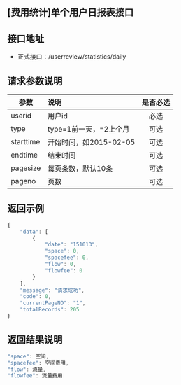 [费用统计]单个用户日报表接口
----------

接口地址
----------
  * 正式接口：/userreview/statistics/daily

请求参数说明
----------
|  参数         |说明          |是否必选|
| ------------- |:-------------|:-----:|
| userid         | 用户id |必选|
| type      | type=1前一天，=2上个月 |可选    |
| starttime      | 开始时间，如2015-02-05           |可选    |
| endtime      | 结束时间 |可选    |
| pagesize      | 每页条数，默认10条 |可选    |
| pageno      | 页数 |可选    |

返回示例
----------
```javascript
{
    "data": [
        {
            "date": "151013",
            "space": 0,
            "spacefee": 0,
            "flow": 0,
            "flowfee": 0
        }
    ],
    "message": "请求成功",
    "code": 0,
    "currentPageNO": "1",
    "totalRecords": 205
}
```

返回结果说明
----------
```javascript
"space": 空间,
"spacefee": 空间费用,
"flow": 流量,
"flowfee": 流量费用
```